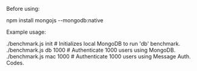 Before using:

  npm install mongojs --mongodb:native

Example usage:

  ./benchmark.js init      # Initializes local MongoDB to run 'db' benchmark.
  ./benchmark.js db 1000   # Authenticate 1000 users using MongoDB.
  ./benchmark.js mac 1000  # Authenticate 1000 users using Message Auth. Codes.
